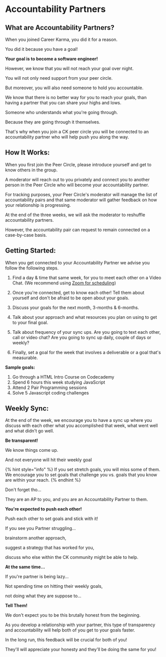 # Accountability Partners

## What are Accountability Partners? 

When you joined Career Karma, you did it for a reason. 

You did it because you have a goal!

**Your goal is to become a software engineer!**

However, we know that you will not reach your goal over night. 

You will not only need support from your peer circle. 

But moreover, you will also need someone to hold you accountable. 

We know that there is no better way for you to reach your goals, than having a partner that you can share your highs and lows. 

Someone who understands what you're going through. 

Because they are going through it themselves. 

That's why when you join a CK peer circle you will be connected to an accountability partner who will help push you along the way.

## How It Works:

When you first join the Peer Circle, please introduce yourself and get to know others in the group. 

A moderator will reach out to you privately and connect you to another person in the Peer Circle who will become your accountability partner. 

For tracking purposes, your Peer Circle's moderator will manage the list of accountability pairs and that same moderator will gather feedback on how your relationship is progressing. 

At the end of the three weeks, we will ask the moderator to reshuffle accountability partners. 

However, the accountability pair can request to remain connected on a case-by-case basis. 

## Getting Started:

When you get connected to your Accountability Partner we advise you follow the following steps. 

1. Find a day & time that same week, for you to meet each other on a Video Chat. \(We recommend using [Zoom for scheduling](https://zoom.us/)\)

2. Once you're connected, get to know each other! Tell them about yourself and don't be afraid to be open about your goals. 

3. Discuss your goals for the next month, 3-months & 6-months. 

4. Talk about your approach and what resources you plan on using to get to your final goal. 

5. Talk about frequency of your sync ups. Are you going to text each other, call or video chat? Are you going to sync up daily, couple of days or weekly? 

6. Finally, set a goal for the week that involves a deliverable or a goal that's measurable. 

**Sample goals:** 

1. Go through a HTML Intro Course on Codecademy
2. Spend 6 hours this week studying JavaScript 
3. Attend 2 Pair Programming sessions 
4. Solve 5 Javascript coding challenges 

## Weekly Sync: 

At the end of the week, we encourage you to have a sync up where you discuss with each other what you accomplished that week, what went well and what didn't go well. 

**Be transparent!**

We know things come up.

And not everyone will hit their weekly goal  

{% hint style="info" %}
If you set stretch goals, you will miss some of them. We encourage you to set goals that challenge you vs. goals that you know are within your reach. 
{% endhint %}

Don't forget tho... 

They are an AP to you, and you are an Accountability Partner to them.  

**You're expected to push each other!**

Push each other to set goals and stick with it! 

If you see you Partner struggling... 

brainstorm another approach,

suggest a strategy that has worked for you, 

discuss who else within the CK community might be able to help.  

**At the same time...**

If you're partner is being lazy...

Not spending time on hitting their weekly goals, 

not doing what they are suppose to...

**Tell Them!**

We don't expect you to be this brutally honest from the beginning. 

As you develop a relationship with your partner, this type of transparency and accountability will help both of you get to your goals faster.  

In the long run, this feedback will be crucial for both of you!

They'll will appreciate your honesty and they'll be doing the same for you!



